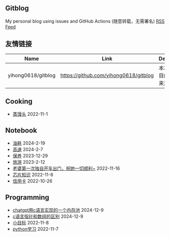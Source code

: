 ## Gitblog
My personal blog using issues and GitHub Actions (随意转载，无需署名)
[RSS Feed](https://raw.githubusercontent.com/lulu10922/gitblog/master/feed.xml)
## 友情链接
| Name | Link | Desc | 
 | ---- | ---- | ---- |
| yihong0618/gitblog | https://github.com/yihong0618/gitblog | 本项目的来源 |
## Cooking
- [蒸馒头](https://github.com/lulu10922/gitblog/issues/2)  2022-11-1
## Notebook
- [油耗](https://github.com/lulu10922/gitblog/issues/11)  2024-2-19
- [高速](https://github.com/lulu10922/gitblog/issues/10)  2024-2-7
- [保养](https://github.com/lulu10922/gitblog/issues/9)  2023-12-29
- [旅游](https://github.com/lulu10922/gitblog/issues/8)  2023-2-12
- [老婆第一次独自开车出门，祝她一切顺利~](https://github.com/lulu10922/gitblog/issues/7)  2022-11-16
- [芯片知识](https://github.com/lulu10922/gitblog/issues/6)  2022-11-8
- [信用卡](https://github.com/lulu10922/gitblog/issues/1)  2022-10-26
## Programming
- [chatgpt用c语言实现的一个内存池](https://github.com/lulu10922/gitblog/issues/13)  2024-12-9
- [c语言指针和数组的区别](https://github.com/lulu10922/gitblog/issues/12)  2024-12-9
- [小目标](https://github.com/lulu10922/gitblog/issues/5)  2022-11-8
- [python学习](https://github.com/lulu10922/gitblog/issues/4)  2022-11-7
